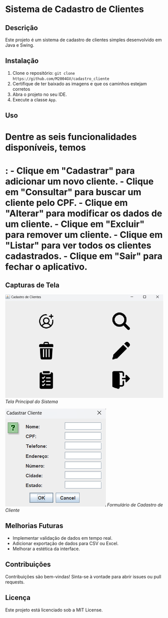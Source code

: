 # Sistema de Cadastro de Clientes

## Descrição
Este projeto é um sistema de cadastro de clientes simples desenvolvido em Java e Swing.

## Instalação
1. Clone o repositório: `git clone https://github.com/M2004GV/cadastro_cliente`
2. Certifique de ter baixado as imagens e que os caminhos estejam corretos
3. Abra o projeto no seu IDE.
4. Execute a classe `App`.

## Uso
<h1/>Dentre as seis funcionalidades disponíveis, temos<h1/>:
- Clique em "Cadastrar" para adicionar um novo cliente.
- Clique em "Consultar" para buscar um cliente pelo CPF.
- Clique em "Alterar" para modificar os dados de um cliente.
- Clique em "Excluir" para remover um cliente.
- Clique em "Listar" para ver todos os clientes cadastrados.
- Clique em "Sair" para fechar o aplicativo.

## Capturas de Tela
![Tela Principal](screenshots/telaprincipal.png)
*Tela Principal do Sistema*

![Cadastro de Cliente](screenshots/cadastrarcliente.png)
*Formulário de Cadastro de Cliente*


## Melhorias Futuras
- Implementar validação de dados em tempo real.
- Adicionar exportação de dados para CSV ou Excel.
- Melhorar a estética da interface.

## Contribuições
Contribuições são bem-vindas! Sinta-se à vontade para abrir issues ou pull requests.

## Licença
Este projeto está licenciado sob a MIT License.
